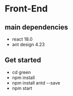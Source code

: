 # Front-End
## main dependencies
- react 18.0
- ant design 4.23
## Get started
- cd green 
- npm install
- npm install antd --save
- npm start
